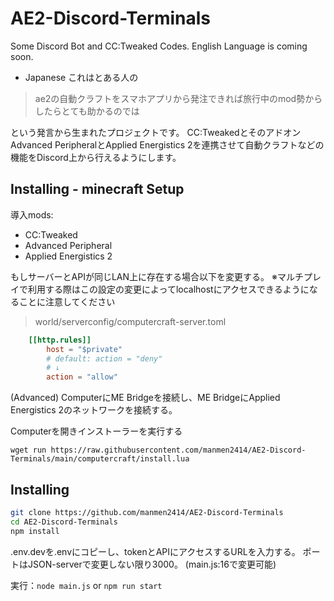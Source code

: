 # AE2-Discord-Terminals
Some Discord Bot and CC:Tweaked Codes.
English Language is coming soon.

- Japanese
これはとある人の
> ae2の自動クラフトをスマホアプリから発注できれば旅行中のmod勢からしたらとても助かるのでは

という発言から生まれたプロジェクトです。
CC:TweakedとそのアドオンAdvanced PeripheralとApplied Energistics 2を連携させて自動クラフトなどの機能をDiscord上から行えるようにします。

## Installing - minecraft Setup

導入mods:
  - CC:Tweaked
  - Advanced Peripheral
  - Applied Energistics 2

もしサーバーとAPIが同じLAN上に存在する場合以下を変更する。
※マルチプレイで利用する際はこの設定の変更によってlocalhostにアクセスできるようになることに注意してください
> world/serverconfig/computercraft-server.toml
```toml
	[[http.rules]]
		host = "$private"
        # default: action = "deny"
        # ↓
		action = "allow"
```

(Advanced) ComputerにME Bridgeを接続し、ME BridgeにApplied Energistics 2のネットワークを接続する。

Computerを開きインストーラーを実行する

`wget run https://raw.githubusercontent.com/manmen2414/AE2-Discord-Terminals/main/computercraft/install.lua`

## Installing
```sh
git clone https://github.com/manmen2414/AE2-Discord-Terminals
cd AE2-Discord-Terminals
npm install
```
.env.devを.envにコピーし、tokenとAPIにアクセスするURLを入力する。
ポートはJSON-serverで変更しない限り3000。
(main.js:16で変更可能)

実行：`node main.js` or `npm run start`

